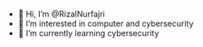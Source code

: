 - 👋 Hi, I’m @RizalNurfajri
- 👀 I’m interested in computer and cybersecurity
- 🌱 I’m currently learning cybersecurity
<!---
RizalNurfajri/RizalNurfajri is a ✨ special ✨ repository because its `README.md` (this file) appears on your GitHub profile.
You can click the Preview link to take a look at your changes.
--->
